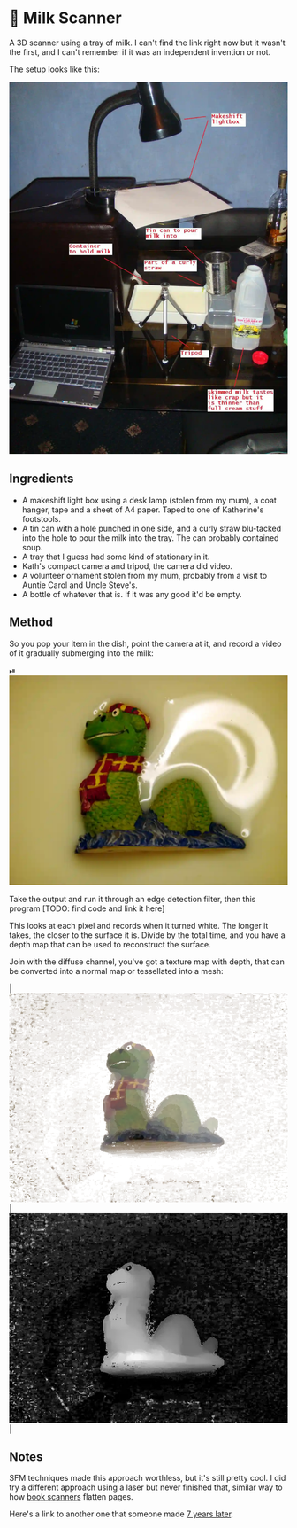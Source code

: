 # 🥛 Milk Scanner

A 3D scanner using a tray of milk. I can't find the link right now but it 
wasn't the first, and I can't remember if it was an independent invention or
not.

The setup looks like this:

![3D scanner](3dscanner.webp)

## Ingredients

* A makeshift light box using a desk lamp (stolen from my mum), a coat hanger,
  tape and a sheet of A4 paper. Taped to one of Katherine's footstools.
* A tin can with a hole punched in one side, and a curly straw blu-tacked into
  the hole to pour the milk into the tray. The can probably contained soup.
* A tray that I guess had some kind of stationary in it.
* Kath's compact camera and tripod, the camera did video.
* A volunteer ornament stolen from my mum, probably from a visit to Auntie
  Carol and Uncle Steve's.
* A bottle of whatever that is. If it was any good it'd be empty.

## Method

So you pop your item in the dish, point the camera at it, and record a video of
it gradually submerging into the milk:

[⏯
![screenshot](milkscan1.webp)](https://youtu.be/XBiYmA2Ik9M)

Take the output and run it through an edge detection filter, then this program 
[TODO: find code and link it here]

This looks at each pixel and records when it turned white. The longer it takes,
the closer to the surface it is. Divide by the total time, and you have a depth
map that can be used to reconstruct the surface.

Join with the diffuse channel, you've got a texture map with depth, that can be
converted into a normal map or tessellated into a mesh:

| ![output](output.webp) | ![alpha channel](output_alpha.webp) |

## Notes

SFM techniques made this approach worthless, but it's still pretty cool. I did
try a different approach using a laser but never finished that, similar way to
how [book scanners](../../../2018/09/scanner) flatten pages.

Here's a link to another one that someone made
[7 years later](https://hackaday.com/2016/04/16/milk-based-3d-scanner/).


